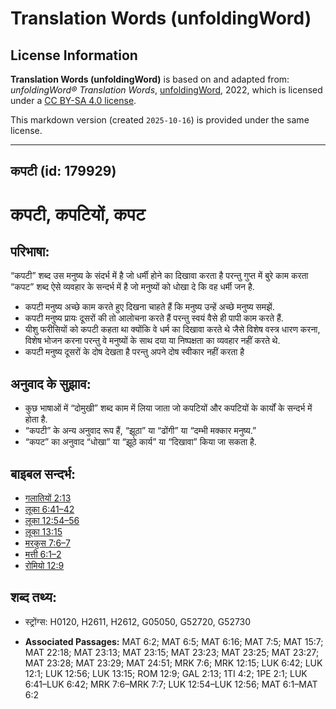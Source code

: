 # Translation Words (unfoldingWord)

## License Information

**Translation Words (unfoldingWord)** is based on and adapted from: _unfoldingWord® Translation Words_, [unfoldingWord](https://unfoldingword.org/utw), 2022, which is licensed under a [CC BY-SA 4.0 license](https://creativecommons.org/licenses/by-sa/4.0/legalcode.en).

This markdown version (created `2025-10-16`) is provided under the same license.



--------------------------------

## कपटी (id: 179929)

कपटी, कपटियों, कपट
==================

परिभाषा:
--------

“कपटी” शब्द उस मनुष्य के संदर्भ में है जो धर्मी होने का दिखावा करता है परन्तु गुप्त में बुरे काम करता “कपट” शब्द ऐसे व्यवहार के सन्दर्भ में है जो मनुष्यों को धोखा दे कि वह धर्मी जन है.

* कपटी मनुष्य अच्छे काम करते हुए दिखना चाहते हैं कि मनुष्य उन्हें अच्छे मनुष्य समझें.
* कपटी मनुष्य प्रायः दूसरों की तो आलोचना करते हैं परन्तु स्वयं वैसे ही पापी काम करते हैं.
* यीशु फरीसियों को कपटी कहता था क्योंकि वे धर्म का दिखावा करते थे जैसे विशेष वस्त्र धारण करना, विशेष भोजन करना परन्तु वे मनुष्यों के साथ दया या निष्पक्षता का व्यवहार नहीं करते थे.
* कपटी मनुष्य दूसरों के दोष देखता है परन्तु अपने दोष स्वीकार नहीं करता है

अनुवाद के सुझाव:
----------------

* कुछ भाषाओं में “दोमुखी” शब्द काम में लिया जाता जो कपटियों और कपटियों के कार्यों के सन्दर्भ में होता है.
* “कपटी” के अन्य अनुवाद रूप हैं, “झूठा” या “ढोंगी” या “दम्भी मक्कार मनुष्य.”
* “कपट” का अनुवाद “धोखा” या “झूठे कार्य” या “दिखावा” किया जा सकता है.

बाइबल सन्दर्भ:
--------------

* [गलातियों 2:13](https://ref.ly/Gal2:13)
* [लूका 6:41–42](https://ref.ly/Luke6:41-Luke6:42)
* [लूका 12:54–56](https://ref.ly/Luke12:54-Luke12:56)
* [लूका 13:15](https://ref.ly/Luke13:15)
* [मरकुस 7:6–7](https://ref.ly/Mark7:6-Mark7:7)
* [मत्ती 6:1–2](https://ref.ly/Matt6:1-Matt6:2)
* [रोमियो 12:9](https://ref.ly/Rom12:9)

शब्द तथ्य:
----------

* स्ट्रोंग्स: H0120, H2611, H2612, G05050, G52720, G52730

* **Associated Passages:** MAT 6:2; MAT 6:5; MAT 6:16; MAT 7:5; MAT 15:7; MAT 22:18; MAT 23:13; MAT 23:15; MAT 23:23; MAT 23:25; MAT 23:27; MAT 23:28; MAT 23:29; MAT 24:51; MRK 7:6; MRK 12:15; LUK 6:42; LUK 12:1; LUK 12:56; LUK 13:15; ROM 12:9; GAL 2:13; 1TI 4:2; 1PE 2:1; LUK 6:41–LUK 6:42; MRK 7:6–MRK 7:7; LUK 12:54–LUK 12:56; MAT 6:1–MAT 6:2

